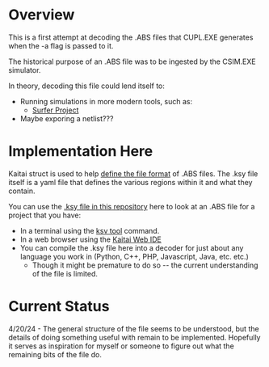 # Overview
This is a first attempt at decoding the .ABS files that CUPL.EXE generates when the -a flag is passed to it.

The historical purpose of an .ABS file was to be ingested by the CSIM.EXE simulator.

In theory, decoding this file could lend itself to:
* Running simulations in more modern tools, such as:
  * [Surfer Project](https://app.surfer-project.org/?load_url=https://app.surfer-project.org/picorv32.vcd&startup_commands=show_quick_start;module_add%20testbench.top)
* Maybe exporing a netlist???

# Implementation Here
Kaitai struct is used to help [define the file format](abs-decode/cupl-abs.ksy) of .ABS files. The .ksy file itself is a yaml file that defines the various regions within it and what they contain.

You can use the [.ksy file in this repository](abs-decode/cupl-abs.ksy) here to look at an .ABS file for a project that you have:
* In a terminal using the [ksv tool](https://github.com/kaitai-io/kaitai_struct_visualizer) command.
* In a web browser using the [Kaitai Web IDE](https://ide.kaitai.io/)
* You can compile the .ksy file here into a decoder for just about any language you work in (Python, C++, PHP, Javascript, Java, etc. etc.)
  * Though it might be premature to do so -- the current understanding of the file is limited.

# Current Status
4/20/24 - The general structure of the file seems to be understood, but the details of doing something useful with remain to be implemented. Hopefully it serves as inspiration for myself or someone to figure out what the remaining bits of the file do.
